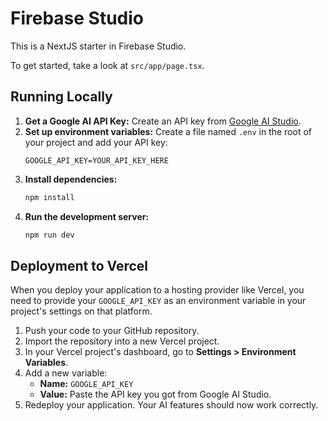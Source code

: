# Firebase Studio

This is a NextJS starter in Firebase Studio.

To get started, take a look at `src/app/page.tsx`.

## Running Locally

1.  **Get a Google AI API Key:** Create an API key from [Google AI Studio](https://aistudio.google.com/app/apikey).
2.  **Set up environment variables:** Create a file named `.env` in the root of your project and add your API key:
    ```
    GOOGLE_API_KEY=YOUR_API_KEY_HERE
    ```
3.  **Install dependencies:**
    ```bash
    npm install
    ```
4.  **Run the development server:**
    ```bash
    npm run dev
    ```

## Deployment to Vercel

When you deploy your application to a hosting provider like Vercel, you need to provide your `GOOGLE_API_KEY` as an environment variable in your project's settings on that platform.

1.  Push your code to your GitHub repository.
2.  Import the repository into a new Vercel project.
3.  In your Vercel project's dashboard, go to **Settings > Environment Variables**.
4.  Add a new variable:
    -   **Name:** `GOOGLE_API_KEY`
    -   **Value:** Paste the API key you got from Google AI Studio.
5.  Redeploy your application. Your AI features should now work correctly.
